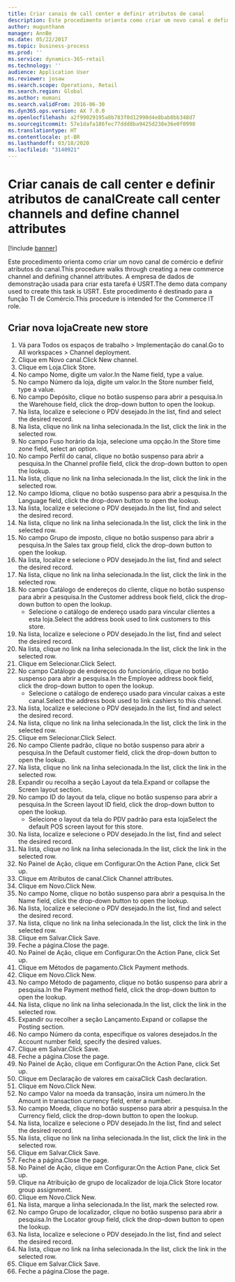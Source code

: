 ```yaml
---
title: Criar canais de call center e definir atributos de canal
description: Este procedimento orienta como criar um novo canal e definir atributos do canal.
author: mugunthanm
manager: AnnBe
ms.date: 05/22/2017
ms.topic: business-process
ms.prod: ''
ms.service: dynamics-365-retail
ms.technology: ''
audience: Application User
ms.reviewer: josaw
ms.search.scope: Operations, Retail
ms.search.region: Global
ms.author: mumani
ms.search.validFrom: 2016-06-30
ms.dyn365.ops.version: AX 7.0.0
ms.openlocfilehash: a2f99029195a8b783f0d12990d4e8bab0bb348d7
ms.sourcegitcommit: 57e1dafa186fec77ddd8ba9425d238e36e0f0998
ms.translationtype: HT
ms.contentlocale: pt-BR
ms.lasthandoff: 03/18/2020
ms.locfileid: "3140921"
---
```

# <a name="create-call-center-channels-and-define-channel-attributes"></a><span data-ttu-id="e8141-103">Criar canais de call center e definir atributos de canal</span><span class="sxs-lookup"><span data-stu-id="e8141-103">Create call center channels and define channel attributes</span></span>

[!include [banner](../includes/banner.md)]

<span data-ttu-id="e8141-104">Este procedimento orienta como criar um novo canal de comércio e definir atributos do canal.</span><span class="sxs-lookup"><span data-stu-id="e8141-104">This procedure walks through creating a new commerce channel and defining channel attributes.</span></span> <span data-ttu-id="e8141-105">A empresa de dados de demonstração usada para criar esta tarefa é USRT.</span><span class="sxs-lookup"><span data-stu-id="e8141-105">The demo data company used to create this task is USRT.</span></span> <span data-ttu-id="e8141-106">Este procedimento é destinado para a função TI de Comércio.</span><span class="sxs-lookup"><span data-stu-id="e8141-106">This procedure is intended for the Commerce IT role.</span></span>


## <a name="create-new-store"></a><span data-ttu-id="e8141-107">Criar nova loja</span><span class="sxs-lookup"><span data-stu-id="e8141-107">Create new store</span></span>
1. <span data-ttu-id="e8141-108">Vá para Todos os espaços de trabalho > Implementação do canal.</span><span class="sxs-lookup"><span data-stu-id="e8141-108">Go to All workspaces > Channel deployment.</span></span>
2. <span data-ttu-id="e8141-109">Clique em Novo canal.</span><span class="sxs-lookup"><span data-stu-id="e8141-109">Click New channel.</span></span>
3. <span data-ttu-id="e8141-110">Clique em Loja.</span><span class="sxs-lookup"><span data-stu-id="e8141-110">Click Store.</span></span>
4. <span data-ttu-id="e8141-111">No campo Nome, digite um valor.</span><span class="sxs-lookup"><span data-stu-id="e8141-111">In the Name field, type a value.</span></span>
5. <span data-ttu-id="e8141-112">No campo Número da loja, digite um valor.</span><span class="sxs-lookup"><span data-stu-id="e8141-112">In the Store number field, type a value.</span></span>
6. <span data-ttu-id="e8141-113">No campo Depósito, clique no botão suspenso para abrir a pesquisa.</span><span class="sxs-lookup"><span data-stu-id="e8141-113">In the Warehouse field, click the drop-down button to open the lookup.</span></span>
7. <span data-ttu-id="e8141-114">Na lista, localize e selecione o PDV desejado.</span><span class="sxs-lookup"><span data-stu-id="e8141-114">In the list, find and select the desired record.</span></span>
8. <span data-ttu-id="e8141-115">Na lista, clique no link na linha selecionada.</span><span class="sxs-lookup"><span data-stu-id="e8141-115">In the list, click the link in the selected row.</span></span>
9. <span data-ttu-id="e8141-116">No campo Fuso horário da loja, selecione uma opção.</span><span class="sxs-lookup"><span data-stu-id="e8141-116">In the Store time zone field, select an option.</span></span>
10. <span data-ttu-id="e8141-117">No campo Perfil do canal, clique no botão suspenso para abrir a pesquisa.</span><span class="sxs-lookup"><span data-stu-id="e8141-117">In the Channel profile field, click the drop-down button to open the lookup.</span></span>
11. <span data-ttu-id="e8141-118">Na lista, clique no link na linha selecionada.</span><span class="sxs-lookup"><span data-stu-id="e8141-118">In the list, click the link in the selected row.</span></span>
12. <span data-ttu-id="e8141-119">No campo Idioma, clique no botão suspenso para abrir a pesquisa.</span><span class="sxs-lookup"><span data-stu-id="e8141-119">In the Language field, click the drop-down button to open the lookup.</span></span>
13. <span data-ttu-id="e8141-120">Na lista, localize e selecione o PDV desejado.</span><span class="sxs-lookup"><span data-stu-id="e8141-120">In the list, find and select the desired record.</span></span>
14. <span data-ttu-id="e8141-121">Na lista, clique no link na linha selecionada.</span><span class="sxs-lookup"><span data-stu-id="e8141-121">In the list, click the link in the selected row.</span></span>
15. <span data-ttu-id="e8141-122">No campo Grupo de imposto, clique no botão suspenso para abrir a pesquisa.</span><span class="sxs-lookup"><span data-stu-id="e8141-122">In the Sales tax group field, click the drop-down button to open the lookup.</span></span>
16. <span data-ttu-id="e8141-123">Na lista, localize e selecione o PDV desejado.</span><span class="sxs-lookup"><span data-stu-id="e8141-123">In the list, find and select the desired record.</span></span>
17. <span data-ttu-id="e8141-124">Na lista, clique no link na linha selecionada.</span><span class="sxs-lookup"><span data-stu-id="e8141-124">In the list, click the link in the selected row.</span></span>
18. <span data-ttu-id="e8141-125">No campo Catálogo de endereços do cliente, clique no botão suspenso para abrir a pesquisa.</span><span class="sxs-lookup"><span data-stu-id="e8141-125">In the Customer address book field, click the drop-down button to open the lookup.</span></span>
    * <span data-ttu-id="e8141-126">Selecione o catálogo de endereço usado para vincular clientes a esta loja.</span><span class="sxs-lookup"><span data-stu-id="e8141-126">Select the address book used to link customers to this store.</span></span>  
19. <span data-ttu-id="e8141-127">Na lista, localize e selecione o PDV desejado.</span><span class="sxs-lookup"><span data-stu-id="e8141-127">In the list, find and select the desired record.</span></span>
20. <span data-ttu-id="e8141-128">Na lista, clique no link na linha selecionada.</span><span class="sxs-lookup"><span data-stu-id="e8141-128">In the list, click the link in the selected row.</span></span>
21. <span data-ttu-id="e8141-129">Clique em Selecionar.</span><span class="sxs-lookup"><span data-stu-id="e8141-129">Click Select.</span></span>
22. <span data-ttu-id="e8141-130">No campo Catálogo de endereços do funcionário, clique no botão suspenso para abrir a pesquisa.</span><span class="sxs-lookup"><span data-stu-id="e8141-130">In the Employee address book field, click the drop-down button to open the lookup.</span></span>
    * <span data-ttu-id="e8141-131">Selecione o catálogo de endereço usado para vincular caixas a este canal.</span><span class="sxs-lookup"><span data-stu-id="e8141-131">Select the address book used to link cashiers to this channel.</span></span>  
23. <span data-ttu-id="e8141-132">Na lista, localize e selecione o PDV desejado.</span><span class="sxs-lookup"><span data-stu-id="e8141-132">In the list, find and select the desired record.</span></span>
24. <span data-ttu-id="e8141-133">Na lista, clique no link na linha selecionada.</span><span class="sxs-lookup"><span data-stu-id="e8141-133">In the list, click the link in the selected row.</span></span>
25. <span data-ttu-id="e8141-134">Clique em Selecionar.</span><span class="sxs-lookup"><span data-stu-id="e8141-134">Click Select.</span></span>
26. <span data-ttu-id="e8141-135">No campo Cliente padrão, clique no botão suspenso para abrir a pesquisa.</span><span class="sxs-lookup"><span data-stu-id="e8141-135">In the Default customer field, click the drop-down button to open the lookup.</span></span>
27. <span data-ttu-id="e8141-136">Na lista, clique no link na linha selecionada.</span><span class="sxs-lookup"><span data-stu-id="e8141-136">In the list, click the link in the selected row.</span></span>
28. <span data-ttu-id="e8141-137">Expandir ou recolha a seção Layout da tela.</span><span class="sxs-lookup"><span data-stu-id="e8141-137">Expand or collapse the Screen layout section.</span></span>
29. <span data-ttu-id="e8141-138">No campo ID do layout da tela, clique no botão suspenso para abrir a pesquisa.</span><span class="sxs-lookup"><span data-stu-id="e8141-138">In the Screen layout ID field, click the drop-down button to open the lookup.</span></span>
    * <span data-ttu-id="e8141-139">Selecione o layout da tela do PDV padrão para esta loja</span><span class="sxs-lookup"><span data-stu-id="e8141-139">Select the default POS screen layout for this store.</span></span>  
30. <span data-ttu-id="e8141-140">Na lista, localize e selecione o PDV desejado.</span><span class="sxs-lookup"><span data-stu-id="e8141-140">In the list, find and select the desired record.</span></span>
31. <span data-ttu-id="e8141-141">Na lista, clique no link na linha selecionada.</span><span class="sxs-lookup"><span data-stu-id="e8141-141">In the list, click the link in the selected row.</span></span>
32. <span data-ttu-id="e8141-142">No Painel de Ação, clique em Configurar.</span><span class="sxs-lookup"><span data-stu-id="e8141-142">On the Action Pane, click Set up.</span></span>
33. <span data-ttu-id="e8141-143">Clique em Atributos de canal.</span><span class="sxs-lookup"><span data-stu-id="e8141-143">Click Channel attributes.</span></span>
34. <span data-ttu-id="e8141-144">Clique em Novo.</span><span class="sxs-lookup"><span data-stu-id="e8141-144">Click New.</span></span>
35. <span data-ttu-id="e8141-145">No campo Nome, clique no botão suspenso para abrir a pesquisa.</span><span class="sxs-lookup"><span data-stu-id="e8141-145">In the Name field, click the drop-down button to open the lookup.</span></span>
36. <span data-ttu-id="e8141-146">Na lista, localize e selecione o PDV desejado.</span><span class="sxs-lookup"><span data-stu-id="e8141-146">In the list, find and select the desired record.</span></span>
37. <span data-ttu-id="e8141-147">Na lista, clique no link na linha selecionada.</span><span class="sxs-lookup"><span data-stu-id="e8141-147">In the list, click the link in the selected row.</span></span>
38. <span data-ttu-id="e8141-148">Clique em Salvar.</span><span class="sxs-lookup"><span data-stu-id="e8141-148">Click Save.</span></span>
39. <span data-ttu-id="e8141-149">Feche a página.</span><span class="sxs-lookup"><span data-stu-id="e8141-149">Close the page.</span></span>
40. <span data-ttu-id="e8141-150">No Painel de Ação, clique em Configurar.</span><span class="sxs-lookup"><span data-stu-id="e8141-150">On the Action Pane, click Set up.</span></span>
41. <span data-ttu-id="e8141-151">Clique em Métodos de pagamento.</span><span class="sxs-lookup"><span data-stu-id="e8141-151">Click Payment methods.</span></span>
42. <span data-ttu-id="e8141-152">Clique em Novo.</span><span class="sxs-lookup"><span data-stu-id="e8141-152">Click New.</span></span>
43. <span data-ttu-id="e8141-153">No campo Método de pagamento, clique no botão suspenso para abrir a pesquisa.</span><span class="sxs-lookup"><span data-stu-id="e8141-153">In the Payment method field, click the drop-down button to open the lookup.</span></span>
44. <span data-ttu-id="e8141-154">Na lista, clique no link na linha selecionada.</span><span class="sxs-lookup"><span data-stu-id="e8141-154">In the list, click the link in the selected row.</span></span>
45. <span data-ttu-id="e8141-155">Expandir ou recolher a seção Lançamento.</span><span class="sxs-lookup"><span data-stu-id="e8141-155">Expand or collapse the Posting section.</span></span>
46. <span data-ttu-id="e8141-156">No campo Número da conta, especifique os valores desejados.</span><span class="sxs-lookup"><span data-stu-id="e8141-156">In the Account number field, specify the desired values.</span></span>
47. <span data-ttu-id="e8141-157">Clique em Salvar.</span><span class="sxs-lookup"><span data-stu-id="e8141-157">Click Save.</span></span>
48. <span data-ttu-id="e8141-158">Feche a página.</span><span class="sxs-lookup"><span data-stu-id="e8141-158">Close the page.</span></span>
49. <span data-ttu-id="e8141-159">No Painel de Ação, clique em Configurar.</span><span class="sxs-lookup"><span data-stu-id="e8141-159">On the Action Pane, click Set up.</span></span>
50. <span data-ttu-id="e8141-160">Clique em Declaração de valores em caixa</span><span class="sxs-lookup"><span data-stu-id="e8141-160">Click Cash declaration.</span></span>
51. <span data-ttu-id="e8141-161">Clique em Novo.</span><span class="sxs-lookup"><span data-stu-id="e8141-161">Click New.</span></span>
52. <span data-ttu-id="e8141-162">No campo Valor na moeda da transação, insira um número.</span><span class="sxs-lookup"><span data-stu-id="e8141-162">In the Amount in transaction currency field, enter a number.</span></span>
53. <span data-ttu-id="e8141-163">No campo Moeda, clique no botão suspenso para abrir a pesquisa.</span><span class="sxs-lookup"><span data-stu-id="e8141-163">In the Currency field, click the drop-down button to open the lookup.</span></span>
54. <span data-ttu-id="e8141-164">Na lista, localize e selecione o PDV desejado.</span><span class="sxs-lookup"><span data-stu-id="e8141-164">In the list, find and select the desired record.</span></span>
55. <span data-ttu-id="e8141-165">Na lista, clique no link na linha selecionada.</span><span class="sxs-lookup"><span data-stu-id="e8141-165">In the list, click the link in the selected row.</span></span>
56. <span data-ttu-id="e8141-166">Clique em Salvar.</span><span class="sxs-lookup"><span data-stu-id="e8141-166">Click Save.</span></span>
57. <span data-ttu-id="e8141-167">Feche a página.</span><span class="sxs-lookup"><span data-stu-id="e8141-167">Close the page.</span></span>
58. <span data-ttu-id="e8141-168">No Painel de Ação, clique em Configurar.</span><span class="sxs-lookup"><span data-stu-id="e8141-168">On the Action Pane, click Set up.</span></span>
59. <span data-ttu-id="e8141-169">Clique na Atribuição de grupo de localizador de loja.</span><span class="sxs-lookup"><span data-stu-id="e8141-169">Click Store locator group assignment.</span></span>
60. <span data-ttu-id="e8141-170">Clique em Novo.</span><span class="sxs-lookup"><span data-stu-id="e8141-170">Click New.</span></span>
61. <span data-ttu-id="e8141-171">Na lista, marque a linha selecionada.</span><span class="sxs-lookup"><span data-stu-id="e8141-171">In the list, mark the selected row.</span></span>
62. <span data-ttu-id="e8141-172">No campo Grupo de localizador, clique no botão suspenso para abrir a pesquisa.</span><span class="sxs-lookup"><span data-stu-id="e8141-172">In the Locator group field, click the drop-down button to open the lookup.</span></span>
63. <span data-ttu-id="e8141-173">Na lista, localize e selecione o PDV desejado.</span><span class="sxs-lookup"><span data-stu-id="e8141-173">In the list, find and select the desired record.</span></span>
64. <span data-ttu-id="e8141-174">Na lista, clique no link na linha selecionada.</span><span class="sxs-lookup"><span data-stu-id="e8141-174">In the list, click the link in the selected row.</span></span>
65. <span data-ttu-id="e8141-175">Clique em Salvar.</span><span class="sxs-lookup"><span data-stu-id="e8141-175">Click Save.</span></span>
66. <span data-ttu-id="e8141-176">Feche a página.</span><span class="sxs-lookup"><span data-stu-id="e8141-176">Close the page.</span></span>

